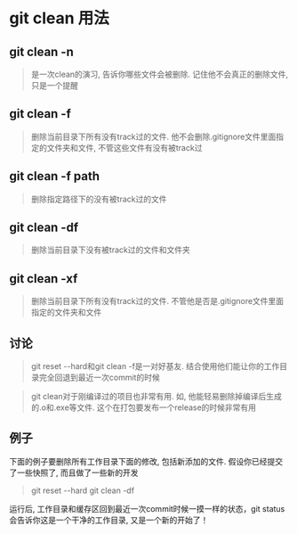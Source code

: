 # git clean 用法

## git clean -n

> 是一次clean的演习, 告诉你哪些文件会被删除. 记住他不会真正的删除文件, 只是一个提醒

## git clean -f

> 删除当前目录下所有没有track过的文件. 他不会删除.gitignore文件里面指定的文件夹和文件, 不管这些文件有没有被track过

## git clean -f path

> 删除指定路径下的没有被track过的文件

## git clean -df

> 删除当前目录下没有被track过的文件和文件夹

## git clean -xf

> 删除当前目录下所有没有track过的文件. 不管他是否是.gitignore文件里面指定的文件夹和文件

## 讨论

> git reset --hard和git clean -f是一对好基友. 结合使用他们能让你的工作目录完全回退到最近一次commit的时候

> git clean对于刚编译过的项目也非常有用. 如, 他能轻易删除掉编译后生成的.o和.exe等文件. 这个在打包要发布一个release的时候非常有用

## 例子

下面的例子要删除所有工作目录下面的修改, 包括新添加的文件. 假设你已经提交了一些快照了, 而且做了一些新的开发

> git reset --hard
> git clean -df

运行后, 工作目录和缓存区回到最近一次commit时候一摸一样的状态，git status会告诉你这是一个干净的工作目录, 又是一个新的开始了！
